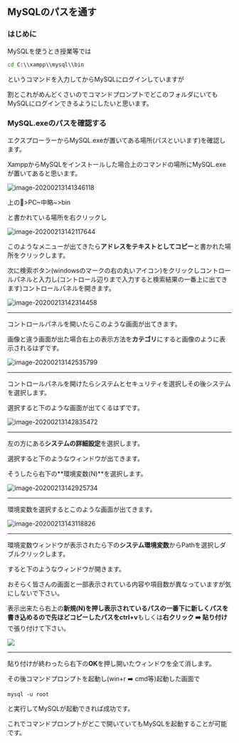## MySQLのパスを通す

### はじめに

MySQLを使うとき授業等では

```cmd
cd C:\\xampp\\mysql\\bin
```

 というコマンドを入力してからMySQLにログインしていますが

割とこれがめんどくさいのでコマンドプロンプトでどこのフォルダにいてもMySQLにログインできるようにしたいと思います。

### MySQL.exeのパスを確認する

エクスプローラーからMySQL.exeが置いてある場所(パスといいます)を確認します。

XamppからMySQLをインストールした場合上のコマンドの場所にMySQL.exeが置いてあると思います。

![image-20200213141346118](C:\Users\yxyyu\AppData\Roaming\Typora\typora-user-images\image-20200213141346118.png)

上の📁>PC~中略~>bin

と書かれている場所を右クリックし

![image-20200213142117644](C:\Users\yxyyu\AppData\Roaming\Typora\typora-user-images\image-20200213142117644.png)

このようなメニューが出てきたら**アドレスをテキストとしてコピー**と書かれた場所をクリックします。

次に検索ボタン(windowsのマークの右の丸いアイコン)をクリックしコントロールパネルと入力し(コントロール辺りまで入力すると検索結果の一番上に出てきます)コントロールパネルを開きます。

![image-20200213142314458](C:\Users\yxyyu\AppData\Roaming\Typora\typora-user-images\image-20200213142314458.png)

----

コントロールパネルを開いたらこのような画面が出てきます。

画像と違う画面が出た場合右上の表示方法を**カテゴリ**にすると画像のように表示されるはずです。

![image-20200213142535799](C:\Users\yxyyu\AppData\Roaming\Typora\typora-user-images\image-20200213142535799.png)

----

コントロールパネルを開けたらシステムとセキュリティを選択しその後システムを選択します。

選択すると下のような画面が出てくるはずです。

![image-20200213142835472](C:\Users\yxyyu\AppData\Roaming\Typora\typora-user-images\image-20200213142835472.png)

----

左の方にある**システムの詳細設定**を選択します。

選択すると下のようなウィンドウが出てきます。

そうしたら右下の**環境変数(N)**を選択します。

![image-20200213142925734](C:\Users\yxyyu\AppData\Roaming\Typora\typora-user-images\image-20200213142925734.png)

----

環境変数を選択するとこのような画面が出てきます。

![image-20200213143118826](C:\Users\yxyyu\AppData\Roaming\Typora\typora-user-images\image-20200213143118826.png)

-----

環境変数ウィンドウが表示されたら下の**システム環境変数**からPathを選択しダブルクリックします。

すると下のようなウィンドウが開きます。

おそらく皆さんの画面と一部表示されている内容や項目数が異なっていますが気にしないで下さい。

表示出来たら右上の**新規(N)**を押し表示されているパスの一番下に新しくパスを書き込めるので先ほどコピーしたパスを**ctrl+v**もしくは**右クリック :arrow_right: 貼り付け**で張り付けて下さい。

![](C:\Users\yxyyu\AppData\Roaming\Typora\typora-user-images\image-20200213143338563.png)

---

貼り付けが終わったら右下の**OK**を押し開いたウィンドウを全て消します。

その後コマンドプロンプトを起動し(win+r :arrow_right: cmd等)起動した画面で

```
mysql -u root
```

と実行してMySQLが起動できれば成功です。

これでコマンドプロンプトがどこで開いていてもMySQLを起動することが可能です。